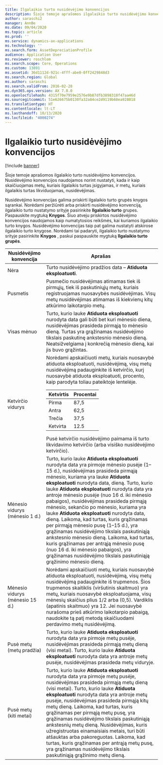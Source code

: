 ```yaml
---
title: Ilgalaikio turto nusidėvėjimo konvencijos
description: Šioje temoje aprašomos ilgalaikio turto nusidėvėjimo konvencijos.
author: saraschi2
manager: AnnBe
ms.date: 09/04/2020
ms.topic: article
ms.prod: ''
ms.service: dynamics-ax-applications
ms.technology: ''
ms.search.form: AssetDepreciationProfile
audience: Application User
ms.reviewer: roschlom
ms.search.scope: Core, Operations
ms.custom: 13891
ms.assetid: 36d1112d-921c-4fff-abe0-0ff2429848d3
ms.search.region: Global
ms.author: saraschi
ms.search.validFrom: 2016-02-28
ms.dyn365.ops.version: AX 7.0.0
ms.openlocfilehash: 4315f70e7959e2576e9b87dfb3898318f47aa46d
ms.sourcegitcommit: 51e626675b0130fa32a84ce2d9119b68ea928018
ms.translationtype: HT
ms.contentlocale: lt-LT
ms.lasthandoff: 10/13/2020
ms.locfileid: "4000274"
---
```

# <a name="fixed-asset-depreciation-conventions"></a>Ilgalaikio turto nusidėvėjimo konvencijos

[!include [banner](../includes/banner.md)]

Šioje temoje aprašomos ilgalaikio turto nusidėvėjimo konvencijos. Nusidėvėjimo konvencijos naudojamos norint nustatyti, kada ir kaip skaičiuojamas metų, kuriais ilgalaikis turtas įsigyjamas, ir metų, kuriais ilgalaikis turtas likviduojamas, nusidėvėjimas.

Nusidėvėjimo konvencijas galima priskirti ilgalaikio turto grupės knygos sąrankai. Norėdami peržiūrėti arba priskirti nusidėvėjimo konvenciją, ilgalaikio turto nustatymo srityje pasirinkite **Ilgalaikio turto** grupes. Paspauskite mygtuką **Knygos**. Šiuo atveju priskirtos nusidėvėjimo konvencijos naudojamos kaip numatytosios reikšmės, kai kuriamos ilgalaikio turto knygos. Nusidėvėjimo konvencijas taip pat galima nustatyti atskirose ilgalaikio turto knygose. Norėdami tai padaryti, ilgalaikio turto nustatymo srityje pasirinkite **Knygos** , paskui paspauskite mygtuką **Ilgalaikio turto grupės**.

| Nusidėvėjimo konvencija   | Aprašas |
|---------------------------|-------------|
| Nėra                      | Turto nusidėvėjimo pradžios data – <strong>Atiduota eksploatuoti</strong>. |
| Pusmetis                 | Pusmečio nusidėvėjimas atimamas tiek iš pirmųjų, tiek iš paskutiniųjų metų, kuriais registruojamas nuosavybės nusidėvėjimas. Visų metų nusidėvėjimas atimamas iš kiekvienų kitų atkūrimo laikotarpio metų. |
| Visas mėnuo                | Turto, kurio lauke <strong>Atiduota eksploatuoti</strong> nurodyta data gali būti bet kuri mėnesio diena, nusidėvėjimas prasideda pirmąją to mėnesio dieną. Turtas yra grąžinamas nusidėvėjimo tikslais paskutinę ankstesnio mėnesio dieną. Neatsižvelgiama į konkrečią mėnesio dieną, kai jis buvo grąžintas. |
| Ketvirčio vidurys               | Norėdami apskaičiuoti metų, kuriais nuosavybė atiduota eksploatuoti, nusidėvėjimą, visų metų nusidėvėjimą padauginkite iš ketvirčio, kurį nuosavybė atiduota eksploatuoti, procento, kaip parodyta toliau pateiktoje lentelėje.<table><thead><tr><th>Ketvirtis</th><th>Procentai</th></tr></thead><tbody><tr><td>Pirma</td><td>87,5</td></tr><tr><td>Antra</td><td>62,5</td></tr><tr><td>Trečia</td><td>37,5</td></tr><tr><td>Ketvirta</td><td>12.5</td></tr></tbody></table>Pusė ketvirčio nusidėvėjimo paimama iš turto likvidavimo ketvirčio (arba visiško nusidėvėjimo ketvirčio). |
| Mėnesio vidurys (mėnesio 1 d.)  | Turto, kurio lauke <strong>Atiduota eksploatuoti</strong> nurodyta data yra pirmoje mėnesio pusėje (1–15 d.), nusidėvėjimas prasideda pirmąją mėnesio, kuriama yra lauke <strong>Atiduota eksploatuoti</strong> nurodyta data, dieną. Turto, kurio lauke <strong>Atiduota eksploatuoti</strong> nurodyta data yra antroje mėnesio pusėje (nuo 16 d. iki mėnesio pabaigos), nusidėvėjimas prasideda pirmąją mėnesio, sekančio po mėnesio, kuriama yra lauke <strong>Atiduota eksploatuoti</strong> nurodyta data, dieną. Laikoma, kad turtas, kuris grąžinamas per pirmąją mėnesio pusę (1–15 d.), yra grąžinamas nusidėvėjimo tikslais paskutiniąją ankstesnio mėnesio dieną. Laikoma, kad turtas, kuris grąžinamas per antrąją mėnesio pusę (nuo 16 d. iki mėnesio pabaigos), yra grąžinamas nusidėvėjimo tikslais paskutiniąją grąžinimo mėnesio dieną. |
| Mėnesio vidurys (mėnesio 15 d.) | Norėdami apskaičiuoti metų, kuriais nuosavybė atiduota eksploatuoti, nusidėvėjimą, visų metų nusidėvėjimą padauginkite iš trupmenos. Šios trupmenos skaitiklis (viršutinis skaitmuo) yra metų, kuriais nuosavybė eksploatuojama, visų mėnesių skaičius plius 1/2 arba (0,5). Vardiklis (apatinis skaitmuo) yra 12. Jei nuosavybė nurašoma prieš atkūrimo laikotarpio pabaigą, naudokite tą patį metodą skaičiuodami perdavimo metų nusidėvėjimą. |
| Pusė metų (metų pradžia) | Turto, kurio lauke <strong>Atiduota eksploatuoti</strong> nurodyta data yra pirmoje metų pusėje, nusidėvėjimas prasideda pirmąją metų dieną (visi metai). Turto, kurio lauke <strong>Atiduota eksploatuoti</strong> nurodyta data yra antroje metų pusėje, nusidėvėjimas prasideda metų viduryje. |
| Pusė metų (kiti metai)     | Turto, kurio lauke <strong>Atiduota eksploatuoti</strong> nurodyta data yra pirmoje metų pusėje, nusidėvėjimas prasideda pirmąją metų dieną (visi metai). Turto, kurio lauke <strong>Atiduota eksploatuoti</strong> nurodyta data yra antroje metų pusėje, nusidėvėjimas prasideda pirmąją kitų metų dieną. Laikoma, kad turtas, kuris grąžinamas per pirmąją metų pusę, yra grąžinamas nusidėvėjimo tikslais paskutiniąją ankstesnių metų dieną. Nusidėvėjimas, kuris užregistruotas einamaisiais metais, turi būti atšauktas arba pakoreguotas. Laikoma, kad turtas, kuris grąžinamas per antrąją metų pusę, yra grąžinamas nusidėvėjimo tikslais paskutiniąją grąžinimo metų dieną. |
